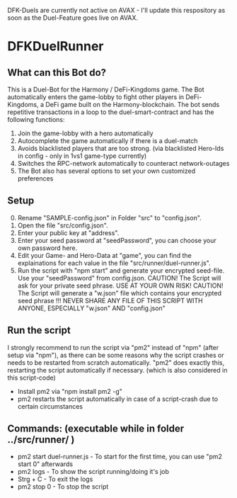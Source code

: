 DFK-Duels are currently not active on AVAX - I'll update this respository as soon as the Duel-Feature goes live on AVAX.

# DFKDuelRunner

## What can this Bot do?

This is a Duel-Bot for the Harmony / DeFi-Kingdoms game.
The Bot automatically enters the game-lobby to fight other players in DeFi-Kingdoms, a DeFi game built on the Harmony-blockchain.
The bot sends repetitive transactions in a loop to the duel-smart-contract and has the following functions:
1. Join the game-lobby with a hero automatically
2. Autocomplete the game automatically if there is a duel-match
3. Avoids blacklisted players that are too strong. (via blacklisted Hero-Ids in config - only in 1vs1 game-type currently)
4. Switches the RPC-network automatically to counteract network-outages
5. The Bot also has several options to set your own customized preferences

## Setup

0. Rename "SAMPLE-config.json" in Folder "src" to "config.json".
1. Open the file "src/config.json".
2. Enter your public key at "address".
3. Enter your seed password at "seedPassword", you can choose your own password here.
4. Edit your Game- and Hero-Data at "game", you can find the explainations for each value in the file "src/runner/duel-runner.js".
3. Run the script with "npm start" and generate your encrypted seed-file. Use your "seedPassword" from config.json.
   CAUTION! The Script will ask for your private seed phrase. USE AT YOUR OWN RISK!
   CAUTION! The Script will generate a "w.json" file which contains your encrypted seed phrase
   !!! NEVER SHARE ANY FILE OF THIS SCRIPT WITH ANYONE, ESPECIALLY "w.json" AND "config.json"

## Run the script

I strongly recommend to run the script via "pm2" instead of "npm" (after setup via "npm"), as there can be some reasons why the script crashes or needs to be restarted from scratch automatically. "pm2" does exactly this, restarting the script automatically if necessary. (which is also considered in this script-code)
- Install pm2 via "npm install pm2 -g"
- pm2 restarts the script automatically in case of a script-crash due to certain circumstances

## Commands:	(executable while in folder ../src/runner/ )

- pm2 start duel-runner.js - To start for the first time, you can use "pm2 start 0" afterwards
- pm2 logs			- To show the script running/doing it's job			
- Strg + C			- To exit the logs
- pm2 stop 0		- To stop the script
